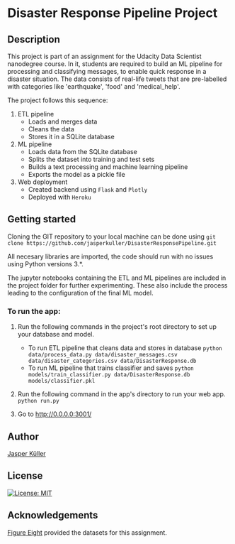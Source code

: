 # Disaster Response Pipeline Project

## Description
This project is part of an assignment for the Udacity Data Scientist nanodegree course. In it, students are required to build an ML pipeline for processing and classifying messages, to enable quick response in a disaster situation. The data consists of real-life tweets that are pre-labelled with categories like 'earthquake', 'food' and 'medical_help'. 

The project follows this sequence:
1. ETL pipeline
	- Loads and merges data
	- Cleans the data
	- Stores it in a SQLite database
2. ML pipeline
	- Loads data from the SQLite database
	- Splits the dataset into training and test sets
	- Builds a text processing and machine learning pipeline
	- Exports the model as a pickle file
3. Web deployment
	- Created backend using `Flask` and `Plotly`
	- Deployed with `Heroku`

## Getting started 
Cloning the GIT repository to your local machine can be done using 
`git clone https://github.com/jasperkuller/DisasterResponsePipeline.git`

All necesary libraries are imported, the code should run with no issues using Python versions 3.*. 

The jupyter notebooks containing the ETL and ML pipelines are included in the project folder for further experimenting. These also include the process leading to the configuration of the final ML model.  

### To run the app: 
1. Run the following commands in the project's root directory to set up your database and model.
    - To run ETL pipeline that cleans data and stores in database
        `python data/process_data.py data/disaster_messages.csv data/disaster_categories.csv data/DisasterResponse.db`
    - To run ML pipeline that trains classifier and saves
        `python models/train_classifier.py data/DisasterResponse.db models/classifier.pkl`

2. Run the following command in the app's directory to run your web app.
    `python run.py`

3. Go to http://0.0.0.0:3001/

## Author
[Jasper Küller](https://github.com/jasperkuller)

## License
[![License: MIT](https://img.shields.io/badge/License-MIT-yellow.svg)](https://opensource.org/licenses/MIT)

## Acknowledgements
[Figure Eight](https://www.figure-eight.com/) provided the datasets for this assignment.

